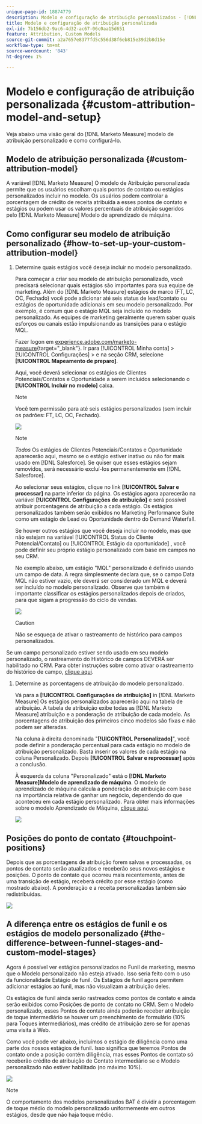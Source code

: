 ```yaml
---
unique-page-id: 18874779
description: Modelo e configuração de atribuição personalizados - [!DNL Marketo Measure] - Documentação do produto
title: Modelo e configuração de atribuição personalizada
exl-id: 7b156db2-9ac6-4d32-ac67-06c0aa15d651
feature: Attribution, Custom Models
source-git-commit: a2a7657e8377fd5c556d38f6eb815e39d2b8d15e
workflow-type: tm+mt
source-wordcount: '843'
ht-degree: 1%

---
```


# Modelo e configuração de atribuição personalizada {#custom-attribution-model-and-setup}

Veja abaixo uma visão geral do [!DNL Marketo Measure] modelo de atribuição personalizado e como configurá-lo.

## Modelo de atribuição personalizada {#custom-attribution-model}

A variável [!DNL Marketo Measure] O modelo de Atribuição personalizada permite que os usuários escolham quais pontos de contato ou estágios personalizados incluir no modelo. Os usuários podem controlar a porcentagem de crédito de receita atribuída a esses pontos de contato e estágios ou podem usar os valores percentuais de atribuição sugeridos pelo [!DNL Marketo Measure] Modelo de aprendizado de máquina.

## Como configurar seu modelo de atribuição personalizado {#how-to-set-up-your-custom-attribution-model}

1. Determine quais estágios você deseja incluir no modelo personalizado.

   Para começar a criar seu modelo de atribuição personalizado, você precisará selecionar quais estágios são importantes para sua equipe de marketing. Além do [!DNL Marketo Measure] estágios de marco (FT, LC, OC, Fechado) você pode adicionar até seis status de lead/contato ou estágios de oportunidade adicionais em seu modelo personalizado. Por exemplo, é comum que o estágio MQL seja incluído no modelo personalizado. As equipes de marketing geralmente querem saber quais esforços ou canais estão impulsionando as transições para o estágio MQL.

   Fazer logon em [experience.adobe.com/marketo-measure](https://experience.adobe.com/marketo-measure){target="_blank"}. Ir para [!UICONTROL Minha conta] > [!UICONTROL Configurações] > e na seção CRM, selecione **[!UICONTROL Mapeamento de preparo]**.

   Aqui, você deverá selecionar os estágios de Clientes Potenciais/Contatos e Oportunidade a serem incluídos selecionando o **[!UICONTROL Incluir no modelo]** caixa.

   >[!NOTE]
   >
   >Você tem permissão para até seis estágios personalizados (sem incluir os padrões: FT, LC, OC, Fechado).

   ![](assets/1-1.png)

   >[!NOTE]
   >
   >_Todos_ Os estágios de Clientes Potenciais/Contatos e Oportunidade aparecerão aqui, mesmo se o estágio estiver inativo ou não for mais usado em [!DNL Salesforce]. Se quiser que esses estágios sejam removidos, será necessário excluí-los permanentemente em [!DNL Salesforce].

   Ao selecionar seus estágios, clique no link **[!UICONTROL Salvar e processar]** na parte inferior da página. Os estágios agora aparecerão na variável **[!UICONTROL Configurações de atribuição]** e será possível atribuir porcentagens de atribuição a cada estágio. Os estágios personalizados também serão exibidos no Marketing Performance Suite como um estágio de Lead ou Oportunidade dentro do Demand Waterfall.

   Se houver outros estágios que você deseja incluir no modelo, mas que não estejam na variável [!UICONTROL Status do Cliente Potencial/Contato] ou [!UICONTROL Estágio da oportunidade] , você pode definir seu próprio estágio personalizado com base em campos no seu CRM.

   No exemplo abaixo, um estágio &quot;MQL&quot; personalizado é definido usando um campo de data. A regra simplesmente declara que, se o campo Data MQL não estiver vazio, ele deverá ser considerado um MQL e deverá ser incluído no modelo personalizado. Observe que também é importante classificar os estágios personalizados depois de criados, para que sigam a progressão do ciclo de vendas.

   ![](assets/2-1.png)

   >[!CAUTION]
   >
   >Não se esqueça de ativar o rastreamento de histórico para campos personalizados.

Se um campo personalizado estiver sendo usado em seu modelo personalizado, o rastreamento do Histórico de campos DEVERÁ ser habilitado no CRM. Para obter instruções sobre como ativar o rastreamento do histórico de campo, [clique aqui](/help/advanced-marketo-measure-features/custom-attribution-models/custom-model-setup-enable-field-history-tracking.md).

1. Determine as porcentagens de atribuição do modelo personalizado.

   Vá para a **[!UICONTROL Configurações de atribuição]** in [!DNL Marketo Measure] Os estágios personalizados aparecerão aqui na tabela de atribuição. A tabela de atribuição exibe todas as [!DNL Marketo Measure] atribuição e a ponderação de atribuição de cada modelo. As porcentagens de atribuição dos primeiros cinco modelos são fixas e não podem ser alteradas.

   Na coluna à direita denominada &quot;**[!UICONTROL Personalizado]**&quot;, você pode definir a ponderação percentual para cada estágio no modelo de atribuição personalizado. Basta inserir os valores de cada estágio na coluna Personalizado. Depois **[!UICONTROL Salvar e reprocessar]** após a conclusão.

   À esquerda da coluna &quot;Personalizado&quot; está o **[!DNL Marketo Measure]Modelo de aprendizado de máquina**. O modelo de aprendizado de máquina calcula a ponderação de atribuição com base na importância relativa de ganhar um negócio, dependendo do que aconteceu em cada estágio personalizado. Para obter mais informações sobre o modelo Aprendizado de Máquina, [clique aqui](/help/advanced-marketo-measure-features/custom-attribution-models/machine-learning-model-faq.md).

   ![](assets/3.png)

## Posições do ponto de contato {#touchpoint-positions}

Depois que as porcentagens de atribuição forem salvas e processadas, os pontos de contato serão atualizados e receberão seus novos estágios e posições. O ponto de contato que ocorreu mais recentemente, antes de uma transição de estágio, receberá crédito por esse estágio (como mostrado abaixo). A ponderação e a receita personalizadas também são redistribuídas.

![](assets/4.png)

## A diferença entre os estágios de funil e os estágios de modelo personalizado {#the-difference-between-funnel-stages-and-custom-model-stages}

Agora é possível ver estágios personalizados no Funil de marketing, mesmo que o Modelo personalizado não esteja ativado. Isso seria feito com o uso da funcionalidade Estágio de funil. Os Estágios de funil agora permitem adicionar estágios ao funil, mas não visualizam a atribuição deles.

Os estágios de funil ainda serão rastreados como pontos de contato e ainda serão exibidos como Posições de ponto de contato no CRM. Sem o Modelo personalizado, esses Pontos de contato ainda poderão receber atribuição de toque intermediário se houver um preenchimento de formulário (10% para Toques intermediários), mas crédito de atribuição zero se for apenas uma visita à Web.

Como você pode ver abaixo, incluímos o estágio de diligência como uma parte dos nossos estágios de funil. Isso significa que teremos Pontos de contato onde a posição contém diligência, mas esses Pontos de contato só receberão crédito de atribuição de Contato intermediário se o Modelo personalizado não estiver habilitado (no máximo 10%).

![](assets/5.png)

>[!NOTE]
>
>O comportamento dos modelos personalizados BAT é dividir a porcentagem de toque médio do modelo personalizado uniformemente em outros estágios, desde que não haja toque médio.
